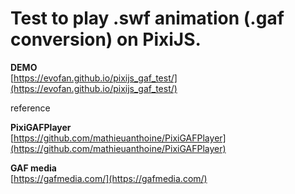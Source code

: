 # Test to play .swf animation (.gaf conversion) on PixiJS.  

**DEMO**  
[https://evofan.github.io/pixijs_gaf_test/](https://evofan.github.io/pixijs_gaf_test/)

reference

**PixiGAFPlayer**  
[https://github.com/mathieuanthoine/PixiGAFPlayer](https://github.com/mathieuanthoine/PixiGAFPlayer)

**GAF media**  
[https://gafmedia.com/](https://gafmedia.com/)  

